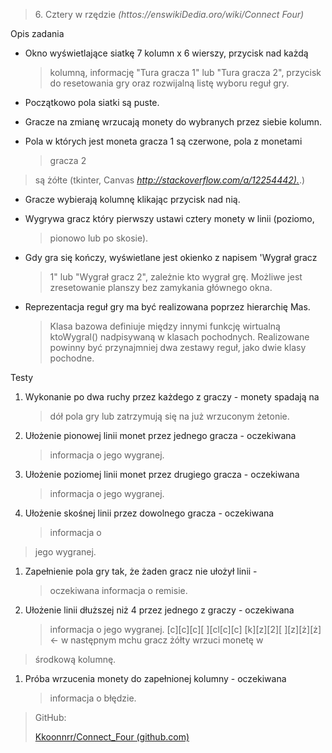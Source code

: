 > 6\. Cztery w rzędzie *(httos://enswikiDedia.oro/wiki/Connect Four)*

Opis zadania

-   Okno wyświetlające siatkę 7 kolumn x 6 wierszy, przycisk nad każdą
    > kolumną, informację "Tura gracza 1" lub "Tura gracza 2", przycisk
    > do resetowania gry oraz rozwijalną listę wyboru reguł gry.

-   Początkowo pola siatki są puste.

-   Gracze na zmianę wrzucają monety do wybranych przez siebie kolumn.

-   Pola w których jest moneta gracza 1 są czerwone, pola z monetami
    > gracza 2

> są żółte (tkinter, Canvas
> [*http://stackoverflow.com/a/12254442).*](http://stackoverflow.com/a/12254442).)

-   Gracze wybierają kolumnę klikając przycisk nad nią.

-   Wygrywa gracz który pierwszy ustawi cztery monety w linii (poziomo,
    > pionowo lub po skosie).

-   Gdy gra się kończy, wyświetlane jest okienko z napisem 'Wygrał gracz
    > 1" lub "Wygrał gracz 2", zależnie kto wygrał grę. Możliwe jest
    > zresetowanie planszy bez zamykania głównego okna.

-   Reprezentacja reguł gry ma być realizowana poprzez hierarchię Mas.
    > Klasa bazowa definiuje między innymi funkcję wirtualną ktoWygral()
    > nadpisywaną w klasach pochodnych. Realizowane powinny być
    > przynajmniej dwa zestawy reguł, jako dwie klasy pochodne.

Testy

1.  Wykonanie po dwa ruchy przez każdego z graczy - monety spadają na
    > dół pola gry lub zatrzymują się na już wrzuconym żetonie.

2.  Ułożenie pionowej linii monet przez jednego gracza - oczekiwana
    > informacja o jego wygranej.

3.  Ułożenie poziomej linii monet przez drugiego gracza - oczekiwana
    > informacja o jego wygranej.

4.  Ułożenie skośnej linii przez dowolnego gracza - oczekiwana
    > informacja o

> jego wygranej.

1.  Zapełnienie pola gry tak, że żaden gracz nie ułożył linii -
    > oczekiwana informacja o remisie.

2.  Ułożenie linii dłuższej niż 4 przez jednego z graczy - oczekiwana
    > informacja o jego wygranej. \[c\]\[c\]\[c\]\[ \]\[cl\[c\]\[c\]
    > \[k\]\[z\]\[2\]\[ \]\[z\]\[ż\]\[ż\] &lt;- w następnym mchu gracz
    > żółty wrzuci monetę w

> środkową kolumnę.

1.  Próba wrzucenia monety do zapełnionej kolumny - oczekiwana
    > informacja o błędzie.

> GitHub:
>
> [Kkoonnrr/Connect\_Four
> (github.com)](https://github.com/Kkoonnrr/Connect_Four)
